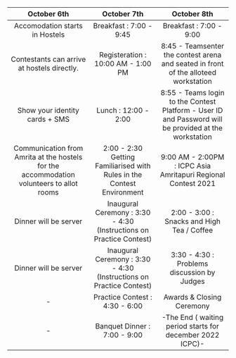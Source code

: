 
| October 6th | October 7th | October 8th | 
| :-----: | :-: | :---: | 
|  Accomodation starts in Hostels    | Breakfast : 7:00 - 9:45  |  Breakfast : 7:00 - 9:00   | 
|  Contestants can arrive at hostels directly.   | Registeration : 10:00 AM - 1:00 PM  |  8:45 - Teamsenter the contest arena and seated in front of the alloteed workstation   | 
|  Show your identity cards + SMS    | Lunch : 12:00 - 2:00 |  8:55 - Teams login to the Contest Platform - User ID and Password will be provided at the workstation  | 
|  Communication from Amrita at the hostels for the accommodation volunteers to allot rooms   | 2:00 - 2:30 Getting Familiarised with Rules in the Contest Environment  |  9:00 AM - 2:00PM : ICPC Asia Amritapuri Regional Contest 2021   |
|  Dinner will be server  | Inaugural Ceremony : 3:30 - 4:30 (Instructions on Practice Contest)  |  2:00 - 3:00 : Snacks and High Tea / Coffee   |
|  Dinner will be server  | Inaugural Ceremony : 3:30 - 4:30 (Instructions on Practice Contest)  |  3:30 - 4:30 : Problems discussion by Judges   |
|  -  | Practice Contest : 4:30 - 6:00 |  Awards & Closing Ceremony  |
|  -  | Banquet Dinner : 7:00 - 9:00 |  -The End ( waiting period starts for december 2022 ICPC)-   |

